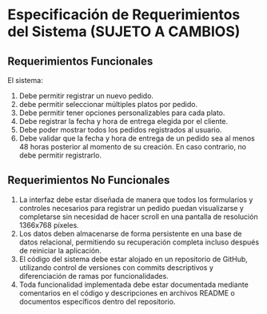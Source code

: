 # Especificación de Requerimientos del Sistema (SUJETO A CAMBIOS)
## Requerimientos Funcionales
El sistema:

1. Debe permitir registrar un nuevo pedido.
2. debe permitir seleccionar múltiples platos por pedido.
3. Debe permitir tener opciones personalizables para cada plato.
4. Debe registrar la fecha y hora de entrega elegida por el cliente.
5. Debe poder mostrar todos los pedidos registrados al usuario.
6. Debe validar que la fecha y hora de entrega de un pedido sea al menos 48 horas posterior al momento de su creación. En caso contrario, no debe permitir registrarlo.

## Requerimientos No Funcionales

1. La interfaz debe estar diseñada de manera que todos los formularios y controles necesarios para registrar un pedido puedan visualizarse y completarse sin necesidad de hacer scroll en una pantalla de resolución 1366x768 píxeles.
2. Los datos deben almacenarse de forma persistente en una base de datos relacional, permitiendo su recuperación completa incluso después de reiniciar la aplicación.
3. El código del sistema debe estar alojado en un repositorio de GitHub, utilizando control de versiones con commits descriptivos y diferenciación de ramas por funcionalidades.
4. Toda funcionalidad implementada debe estar documentada mediante comentarios en el código y descripciones en archivos README o documentos específicos dentro del repositorio.
